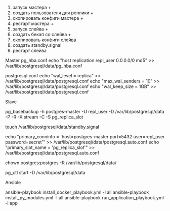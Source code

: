 1. запуск мастера +
2. создать пользователя для реплики +
3. скопировать конфиги мастера +
4. рестарт мастера +
5. запуск слейва +
6. создать бекап со слейва +
7. скопировать конфиги слейва
8. создать standby.signal
9. рестарт слейва


Master
pg_hba.conf
echo "host replication repl_user 0.0.0.0/0 md5" >> /var/lib/postgresql/data/pg_hba.conf

postgresql.conf
echo "wal_level = replica" >> /var/lib/postgresql/data/postgresql.conf
echo "max_wal_senders = 10" >> /var/lib/postgresql/data/postgresql.conf
echo "wal_keep_size = 1GB" >> /var/lib/postgresql/data/postgresql.conf


Slave

pg_basebackup -h postgres-master -U repl_user -D /var/lib/postgresql/data -P -R -X stream -C -S pg_replica_slot

touch /var/lib/postgresql/data/standby.signal

echo "primary_conninfo = 'host=postgres-master port=5432 user=repl_user password=secret'" >> /var/lib/postgresql/data/postgresql.auto.conf
echo "primary_slot_name = 'pg_replica_slot'" >> /var/lib/postgresql/data/postgresql.auto.conf

chown postgres:postgres -R /var/lib/postgresql/data/

pg_ctl start -D /var/lib/postgresql/data


Ansible

ansible-playbook install_docker_playbook.yml -l all
ansible-playbook install_py_modules.yml -l all
ansible-playbook run_application_playbook.yml -l app